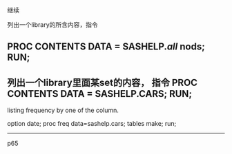 继续

列出一个library的所含内容，指令

PROC CONTENTS DATA = SASHELP._all_ nods;
RUN;
-------------------------------------------
列出一个library里面某set的内容， 指令
PROC CONTENTS DATA = SASHELP.CARS;
RUN;
--------------------------------------

listing frequency by one of the column. 


option date;
proc freq data=sashelp.cars;
tables make;
run;


-------------------------------------------

p65


